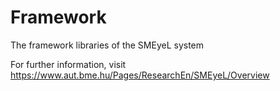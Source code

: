 Framework
=========

The framework libraries of the SMEyeL system

For further information, visit
https://www.aut.bme.hu/Pages/ResearchEn/SMEyeL/Overview
